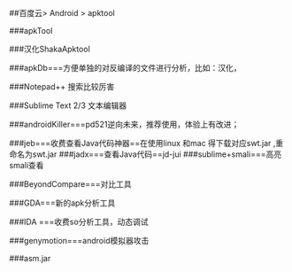 
##百度云> Android > apktool

###apkTool

###汉化ShakaApktool

###apkDb===方便单独的对反编译的文件进行分析，比如：汉化，

###Notepad++  搜索比较厉害

###Sublime Text 2/3 文本编辑器

###androidKiller===pd521逆向未来，推荐使用，体验上有改进；

###jeb===收费查看Java代码神器==在使用linux 和mac 得下载对应swt.jar ,重命名为swt.jar
###jadx===查看Java代码==jd-jui
###sublime+smali===高亮smali查看

###BeyondCompare===对比工具

###GDA===新的apk分析工具

###IDA ===收费so分析工具，动态调试

###genymotion===android模拟器攻击

###asm.jar 
